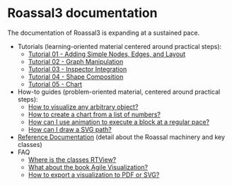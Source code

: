 # Roassal3 documentation

The documentation of Roassal3 is expanding at a sustained pace.

- Tutorials (learning-oriented material centered around practical steps):
    - [Tutorial 01 - Adding Simple Nodes, Edges, and Layout](documentation/LesMiserables.md)
    - [Tutorial 02 - Graph Manipulation](documentation/GraphTutorial.md)
    - [Tutorial 03 - Inspector Integration](documentation/GTInspectorIntegration.md)
    - [Tutorial 04 - Shape Composition](documentation/ShapeComposition.md)
    - [Tutorial 05 - Chart](documentation/Chart.md)
- How-to guides (problem-oriented material, centered around practical steps):
    - [How to visualize any arbitrary object?](documentation/how-to.md#How-to-visualize-any-arbitrary-object)
    - [How to create a chart from a list of numbers?](documentation/how-to.md#How-to-create-a-chart-from-a-list-of-numbers)
	- [How can I use animation to execute a block at a regular pace?](documentation/how-to.md#How-can-I-use-animation-to-execute-a-block-at-a-regular-pace)
	- [How can I draw a SVG path?](documentation/how-to.md#How-can-I-draw-a-SVG-path)
- [Reference Documentation](documentation/reference.md) (detail about the Roassal machinery and key classes)
- FAQ
	- [Where is the classes RTView?](documentation/FAQ.md#Where-is-the-classes-RTView)
	- [What about the book Agile Visualization?](documentation/FAQ.md#What-about-the-book-Agile-Visualization)
	- [How to export a visualization to PDF or SVG?](documentation/FAQ.md#How-to-export-a-visualization-to-PDF-or-SVG)
